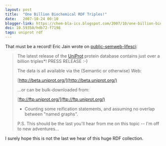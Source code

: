 ```yaml
---
layout: post
title:  "One Billion Biochemical RDF Triples!"
date:   2007-10-24 00:10
blogger-link: https://chem-bla-ics.blogspot.com/2007/10/one-billion-biochemical-rdf-triples.html
doi: 10.59350/hdb72-f7198
tags: uniprot rdf
---
```


That must be a record! Eric Jain wrote on [public-semweb-lifesci](http://lists.w3.org/Archives/Public/public-semweb-lifesci/):

> The latest release of the [UniProt](http://www.expasy.uniprot.org/) protein database contains just over a
> billion triples*! PRESS RELEASE :-)
> 
> The data is all available via the (Semantic or otherwise) Web:
> 
>   [http://beta.uniprot.org/](http://beta.uniprot.org/)
> 
> ...or can be bulk-downloaded from:
> 
>   [ftp://ftp.uniprot.org/](ftp://ftp.uniprot.org/)
> 
> * Counting some reification statements, and assuming no overlap between
> "named graphs".
> 
> P.S. This should be the last you'll hear from me on this topic -- I'm off
> to new adventures...

I surely hope this is not the last we hear of this huge RDF collection.
